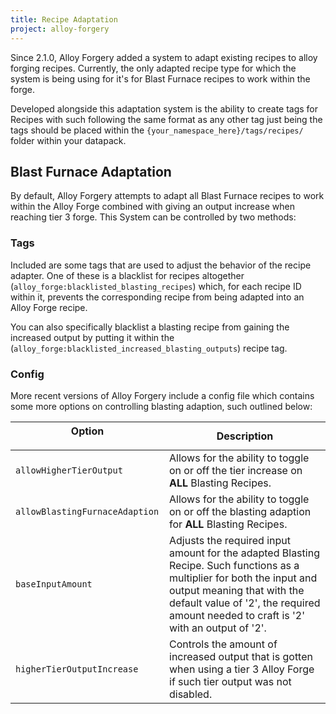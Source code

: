 ```yaml
---
title: Recipe Adaptation
project: alloy-forgery
---
```


Since 2.1.0, Alloy Forgery added a system to adapt existing recipes to alloy forging recipes. Currently, the only adapted recipe type for which the system is being using for it's for Blast Furnace recipes to work within the forge.

Developed alongside this adaptation system is the ability to create tags for Recipes with such following the same format as any other tag just being the tags should be placed within the `{your_namespace_here}/tags/recipes/` folder within your datapack.

## Blast Furnace Adaptation

By default, Alloy Forgery attempts to adapt all Blast Furnace recipes to work within the Alloy Forge combined with giving an output increase when reaching tier 3 forge. This System can be controlled by two methods:

### Tags

Included are some tags that are used to adjust the behavior of the recipe adapter. One of these is a blacklist for recipes altogether (`alloy_forge:blacklisted_blasting_recipes`) which, for each recipe ID within it, prevents the corresponding recipe from being adapted into an Alloy Forge recipe.

You can also specifically blacklist a blasting recipe from gaining the increased output by putting it within the (`alloy_forge:blacklisted_increased_blasting_outputs`) recipe tag.

### Config

More recent versions of Alloy Forgery include a config file which contains some more options on controlling blasting adaption, such outlined below:

| Option <p style="width: 230px;"/> | Description |
|--|--|
| `allowHigherTierOutput`| Allows for the ability to toggle on or off the tier increase on **ALL** Blasting Recipes. |
| `allowBlastingFurnaceAdaption`| Allows for the ability to toggle on or off the blasting adaption for **ALL** Blasting Recipes. |
| `baseInputAmount` | Adjusts the required input amount for the adapted Blasting Recipe. Such functions as a multiplier for both the input and output meaning that with the default value of '2', the required amount needed to craft is '2' with an output of '2'. |
| `higherTierOutputIncrease` | Controls the amount of increased output that is gotten when using a tier 3 Alloy Forge if such tier output was not disabled. |
